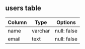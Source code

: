 ## users table

|Column|Type|Options|
|------|----|-------|
|name|varchar|null: false|
|email|text|null: false|